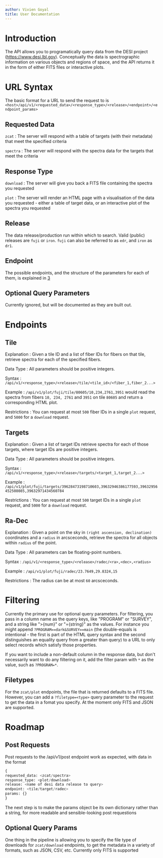 ```yaml
---
author: Vivien Goyal
title: User Documentation
---
```


# Introduction

The API allows you to programatically query data from the DESI project (<https://www.desi.lbl.gov>). Conceptually the data is spectrographic information on various objects and regions of space, and the API returns it in the form of either FITS files or interactive plots.
# URL Syntax

The basic format for a URL to send the request to is `<host>/api/v1/<requested_data>/<response_type>/<release>/<endpoint>/<endpoint_params>`

## Requested Data

`zcat`
: The server will respond with a table of targets (with their metadata) that meet the specified criteria

`spectra`
: The server will respond with the spectra data for the targets that meet the criteria

## Response Type

`download`
: The server will give you back a FITS file containing the spectra you
requested

`plot`
: The server will render an HTML page with a visualisation of the data you requested - either a table of target data, or an interactive plot of the spectra you requested

## Release

The data release/production run within which to search. Valid (public) releases are `fuji` or `iron`. `fuji` can also be referred to as `edr`, and `iron` as `dr1`.

## Endpoint

The possible endpoints, and the structure of the parameters for each of
them, is explained in [3](#*Endpoints)

## Optional Query Parameters

Currently ignored, but will be documented as they are built out.

# Endpoints

## Tile

Explanation
: Given a tile ID and a list of fiber IDs for fibers on that tile,
retrieve spectra for each of the specified fibers.

Data Type
: All parameters should be positive integers.

Syntax
: `/api/v1/<response_type>/<release>/tile/<tile_id>/<fiber_1,fiber_2...>`

Example
: `/api/v1/plot/fuji/tile/80605/10,234,2761,3951` would
read the spectra from fibers `10, 234, 2761` and
`3951` on tile `80605` and return a
corresponding HTML plot.

Restrictions
: You can request at most `500` fiber IDs in a single
`plot` request, and `5000` for a
`download` request.

## Targets

Explanation
: Given a list of target IDs retrieve spectra for each of those
targets, where target IDs are positive integers.

Data Type
: All parameters should be positive integers.

Syntax
: `/api/v1/<response_type>/<release>/targets/<target_1,target_2...>`

Example
: `/api/v1/plot/fuji/targets/39628473198710603,39632946386177593,39632956452508085,39632971434560784`

Restrictions
: You can request at most `500` target IDs in a single
`plot` request, and `5000` for a
`download` request.

## Ra-Dec

Explanation
: Given a point on the sky in `(right ascension, declination)` coordinates and a `radius` in arcsceconds, retrieve the spectra for all objects within `radius` of the point.

Data Type
: All parameters can be floating-point numbers.

Syntax
: `/api/v1/<response_type>/<release>/radec/<ra>,<dec>,<radius>`

Example
: `/api/v1/plot/fuji/radec/23.7649,29.8324,15`

Restrictions
: The radius can be at most `60` arcsceconds.

# Filtering

Currently the primary use for optional query parameters. For filtering, you pass in a column name as the query keys, like "PROGRAM" or "SURVEY", and a string like ">{num}" or "={string}" as the values. For instance you might append `?PROGRAM==dark&SURVEY==main` (the double-equals is intentional - the first is part of the HTML query syntax and the second distinguishes an equality query from a greater than query) to a URL to only select records which satisfy those properties.

If you want to include a non-default column in the response data, but don't necessarily want to do any filtering on it, add the filter param with `*` as the value, such as `?PROGRAM=*`.

## Filetypes
For the `zcat/plot` endpoints, the file that is returned defaults to a FITS file. However, you can add a `?filetype=<type>` query parameter to the request to get the data in a fomat you specify.
At the moment only FITS and JSON are supported.

# Roadmap

## Post Requests
Post requests to the /api/v1/post endpoint work as expected, with data in the format
```python
{
requested_data: <zcat/spectra>
response_type: <plot/download>
release: <name of desi data release to query>
endpoint: <tile/target/radec>
params: {}
}
```
The next step is to make the params object be its own dictionary rather than a string, for more readable and sensible-looking post requestions

## Optional Query Params
One thing in the pipeline is allowing you to specify the file type of downloads for `zcat/download` endpoints, to get the metadata in a variety of formats, such as JSON, CSV, etc. Currently only FITS is supported
